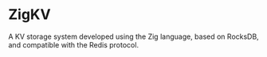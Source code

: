 # ZigKV
A KV storage system developed using the Zig language, based on RocksDB, and compatible with the Redis protocol.
